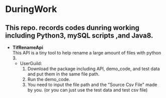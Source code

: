 # DuringWork
## This repo. records codes dunring working including Python3, mySQL scripts ,and Java8.

- **TifRenameApi**  
This API is a tiny tool to help rename a large amount of files with python 3.
  - UserGuild:  
      1. Download the package including API, demo_code, and test data and put them in the same file path.
      2. Run the demo_code.
      3. You need to input the file path and the "Source Csv File" made by you. (or you can just use the test data and test csv file)

